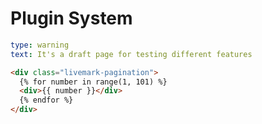 # Plugin System

```yaml remark
type: warning
text: It's a draft page for testing different features
```

```html markup
<div class="livemark-pagination">
  {% for number in range(1, 101) %}
  <div>{{ number }}</div>
  {% endfor %}
</div>
```
